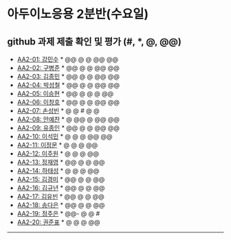 # 아두이노응용 2분반(수요일) 
## github 과제 제출 확인 및 평가 (#, *, @, @@)

- [AA2-01:	강민수](https://github.com/kangminsooKMS/aa2-01) * @@ @ @ @@ @@
- [AA2-02:	구병준](https://github.com/GubyeongJun/AA2-02) * @@ @ @ @@ @@
- [AA2-03:	김종민](https://github.com/ghs1472/aa2-03) * @@ @ @ @@ @@
- [AA2-04:	박성철](https://github.com/parkseongcheol/aa2-04) * @@ @ @ @@ @@
- [AA2-05:	이승현](https://github.com/penguinperformanceproject/aa2-05) * @@ @ @ @ @@
- [AA2-06:	이창호](https://github.com/lchho96/AA2-06) * @@ @ @ @@ @@
- [AA2-07:	손성빈](https://github.com/ijseongbin/AA2-07) * @ @ # @ @
- [AA2-08:	안예찬](https://github.com/dksdpcks1/aa2-08) * @ @@ @ @@ @@
- [AA2-09:	유종인](https://github.com/yujongin/aa2-09) * @@ @ @ @@ @@
- [AA2-10:	이석민](https://github.com/leesm4909/AA2-10) * @ @ @ @@ @@
- [AA2-11:	이정문](https://github.com/leejs8041/aa2-11-new) * @ @ @ @@ 
- [AA2-12:	이주원](https://github.com/20161514/aa2-12) * @ @ @ @@
- [AA2-13:	정재영](https://github.com/jaeyoung6179/aa2-13) * @@ @ @ @@
- [AA2-14:	하태성](https://github.com/gkxotjd12312/aa2-14) * @ @ @ @@
- [AA2-15:	김경미](https://github.com/kyungmi0120/aa2-15) * @@ @ @ @@
- [AA2-16:	김규년](https://github.com/kgn4746/aa2-16) * @@ @ @ @@
- [AA2-17:	김유빈](https://github.com/kybb0709/aa2-17) * @@ @ @ @@
- [AA2-18:	송다은](https://github.com/daeun99/AA2-18) * @@ @ @ @@
- [AA2-19:	정주은](https://github.com/wndms12/aa2-19) * @@- @ @ #
- [AA2-20:	권준표](https://github.com/kwonjunpyo/aa2-20) * @ @ @ @@
---

